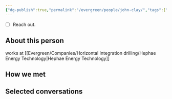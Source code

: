 ```yaml
---
{"dg-publish":true,"permalink":"/evergreen/people/john-clay/","tags":["people"]}
---
```



- [ ] Reach out.
## About this person
works at [[Evergreen/Companies/Horizontal Integration drilling/Hephae Energy Technology\|Hephae Energy Technology]]

## How we met


## Selected conversations

